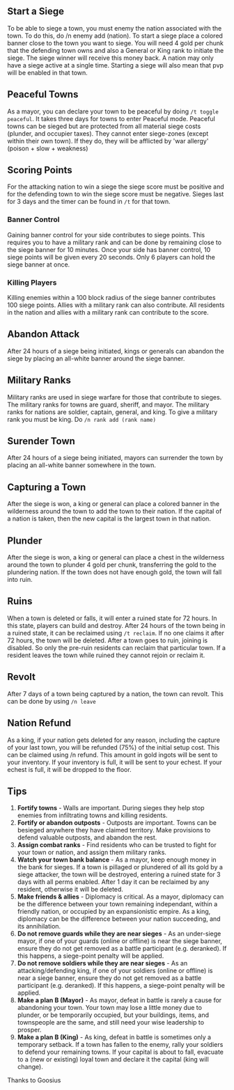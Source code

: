 ## Start a Siege

To be able to siege a town, you must enemy the nation associated with the town. To do this, do /n enemy add (nation). To start a siege place a colored banner close to the town you want to siege. You will need 4 gold per chunk that the defending town owns and also a General or King rank to initiate the siege. The siege winner will receive this money back.  A nation may only have a siege active at a single time. Starting a siege will also mean that pvp will be enabled in that town. 

## Peaceful Towns
As a mayor, you can declare your town to be peaceful by doing `/t toggle peaceful`. It takes three days for towns to enter Peaceful mode. Peaceful towns can be sieged but are protected from all material siege costs (plunder, and occupier taxes). They cannot enter siege-zones (except within their own town). If they do, they will be afflicted by 'war allergy' (poison + slow + weakness)

## Scoring Points
For the attacking nation to win a siege the siege score must be positive and for the defending town to win the siege score must be negative. Sieges last for 3 days and the timer can be found in `/t` for that town. 

### Banner Control 
Gaining banner control for your side contributes to siege points. This requires you to have a military rank and can be done by remaining close to the siege banner for 10 minutes. Once your side has banner control, 10 siege points will be given every 20 seconds. Only 6 players can hold the siege banner at once. 

### Killing Players
Killing enemies within a 100 block radius of the siege banner contributes 100 siege points. Allies with a military rank can also contribute. All residents in the nation and allies with a military rank can contribute to the score. 

## Abandon Attack
After 24 hours of a siege being initiated, kings or generals can abandon the siege by placing an all-white banner around the siege banner.

## Military Ranks
Military ranks are used in siege warfare for those that contribute to sieges. The military ranks for towns are guard, sheriff, and mayor. The military ranks for nations are soldier, captain, general, and king. To give a military rank you must be king. Do `/n rank add (rank name) `

## Surender Town
After 24 hours of a siege being initiated, mayors can surrender the town by placing an all-white banner somewhere in the town.

## Capturing a Town
After the siege is won, a king or general can place a colored banner in the wilderness around the town to add the town to their nation. If the capital of a nation is taken, then the new capital is the largest town in that nation. 

## Plunder
After the siege is won, a king or general can place a chest in the wilderness around the town to plunder 4 gold per chunk, transferring the gold to the plundering nation. If the town does not have enough gold, the town will fall into ruin. 

## Ruins
When a town is deleted or falls, it will enter a ruined state for 72 hours. In this state, players can build and destroy. After 24 hours of the town being in a ruined state, it can be reclaimed using `/t reclaim`. If no one claims it after 72 hours, the town will be deleted. After a town goes to ruin, joining is disabled. So only the pre-ruin residents can reclaim that particular town. If a resident leaves the town while ruined they cannot rejoin or reclaim it.

## Revolt
After 7 days of a town being captured by a nation, the town can revolt. This can be done by using `/n leave`

## Nation Refund
As a king, if your nation gets deleted for any reason, including the capture of your last town, you will be refunded (75%) of the initial setup cost. This can be claimed using /n refund. This amount in gold ingots will be sent to your inventory. If your inventory is full, it will be sent to your echest. If your echest is full, it will be dropped to the floor.


## Tips
1. **Fortify towns** - Walls are important. During sieges they help stop enemies from infiltrating towns and killing residents.
2. **Fortify or abandon outposts** - Outposts are important. Towns can be besieged anywhere they have claimed territory.  Make provisions to defend valuable outposts, and abandon the rest.
3. **Assign combat ranks** - Find residents who can be trusted to fight for your town or nation, and assign them military ranks.
4. **Watch your town bank balance** - As a mayor, keep enough money in the bank for sieges. If a town is pillaged or plundered of all its gold by a siege attacker, the town will be destroyed, entering a ruined state for 3 days with all perms enabled. After 1 day it can be reclaimed by any resident, otherwise it will be deleted.
5. **Make friends & allies** - Diplomacy is critical.  As a mayor, diplomacy can be the difference between your town remaining independant, within a friendly nation, or occupied by an expansionistic empire. As a king, diplomacy can be the difference between your nation succeeding, and its annihilation.
6. **Do not remove guards while they are near sieges** - As an under-siege mayor, if one of your guards (online or offline) is near the siege banner, ensure they do not get removed as a battle participant (e.g. deranked). If this happens, a siege-point penalty will be applied.
7. **Do not remove soldiers while they are near sieges** - As an attacking/defending king, if one of your soldiers (online or offline) is near a siege banner, ensure they do not get removed as a battle participant (e.g. deranked). If this happens, a siege-point penalty will be applied.
8. **Make a plan B (Mayor)** - As mayor, defeat in battle is rarely a cause for abandoning your town. Your town may lose a little money due to plunder, or be temporarily occupied, but your buildings, items, and townspeople are the same, and still need your wise leadership to prosper.
9. **Make a plan B (King)** - As king, defeat in battle is sometimes only a temporary setback. If a town has fallen to the enemy, rally your soldiers to defend your remaining towns. If your capital is about to fall, evacuate to a (new or existing) loyal town and declare it the capital (king will change). 

Thanks to Goosius